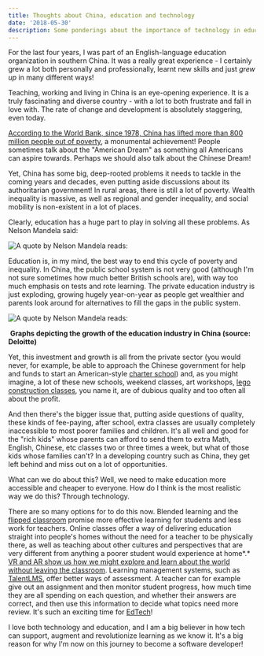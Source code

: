```yaml
---
title: Thoughts about China, education and technology
date: '2018-05-30'
description: Some ponderings about the importance of technology in education, and why China is so different to the West for education
---
```


For the last four years, I was part of an English-language education organization in southern China. It was a really great experience - I certainly grew a lot both personally and professionally, learnt new skills and just _grew up_ in many different ways!

Teaching, working and living in China is an eye-opening experience. It is a truly fascinating and diverse country - with a lot to both frustrate and fall in love with. The rate of change and development is absolutely staggering, even today.

[According to the World Bank, since 1978, China has lifted more than 800 million people out of poverty](http://www.worldbank.org/en/country/china/overview#1), a monumental achievement! People sometimes talk about the "American Dream" as something all Americans can aspire towards. Perhaps we should also talk about the Chinese Dream!

Yet, China has some big, deep-rooted problems it needs to tackle in the coming years and decades, even putting aside discussions about its authoritarian government! In rural areas, there is still a lot of poverty. Wealth inequality is massive, as well as regional and gender inequality, and social mobility is non-existent in a lot of places.

Clearly, education has a huge part to play in solving all these problems. As Nelson Mandela said:

![A quote by Nelson Mandela reads: ](https://cdn.shopify.com/s/files/1/0661/7423/files/inspire-blog-section.jpg?16519069034986191748)

Education is, in my mind, the best way to end this cycle of poverty and inequality. In China, the public school system is not very good (although I'm not sure sometimes how much better British schools are), with way too much emphasis on tests and rote learning. The private education industry is just exploding, growing hugely year-on-year as people get wealthier and parents look around for alternatives to fill the gaps in the public system.

![A quote by Nelson Mandela reads: ](https://www2.deloitte.com/content/dam/Deloitte/cn/Images/inline_images/serv-ibs/cn-ibs-edu-trend-infographics-3-en.jpg)

​ **Graphs depicting the growth of the education industry in China (source: Deloitte)**

Yet, this investment and growth is all from the private sector (you would never, for example, be able to approach the Chinese government for help and funds to start an American-style [charter school](http://www.uncommonschools.org/our-approach/faq-what-is-charter-school)) and, as you might imagine, a lot of these new schools, weekend classes, art workshops, [lego construction classes](https://www.reuters.com/article/us-lego-strategy-china-analysis/lego-builds-foundations-in-china-classrooms-as-old-markets-slow-idUSKCN1G3020), you name it, are of dubious quality and too often all about the profit.

And then there's the bigger issue that, putting aside questions of quality, these kinds of fee-paying, after school, extra classes are usually completely inaccessible to most poorer families and children. It's all well and good for the "rich kids" whose parents can afford to send them to extra Math, English, Chinese, etc classes two or three times a week, but what of those kids whose families can't? In a developing country such as China, they get left behind and miss out on a lot of opportunities.

What can we do about this? Well, we need to make education more accessible and cheaper to everyone. How do I think is the most realistic way we do this? Through technology.

There are so many options for to do this now. Blended learning and the [flipped classroom](https://en.m.wikipedia.org/wiki/Flipped_classroom) promise more effective learning for students and less work for teachers. Online classes offer a way of delivering education straight into people's homes without the need for a teacher to be physically there, as well as teaching about other cultures and perspectives that are very different from anything a poorer student would experience at home*.* [VR and AR show us how we might explore and learn about the world without leaving the classroom](https://www.youtube.com/watch?v=DQMA5NNhN58). Learning management systems, such as [TalentLMS](https://www.talentlms.com/), offer better ways of assessment. A teacher can for example give out an assignment and then monitor student progress, how much time they are all spending on each question, and whether their answers are correct, and then use this information to decide what topics need more review. It's such an exciting time for [EdTech](http://www.futureoftech.co.uk/education/what-is-edtech)!

I love both technology and education, and I am a big believer in how tech can support, augment and revolutionize learning as we know it. It's a big reason for why I'm now on this journey to become a software developer!
